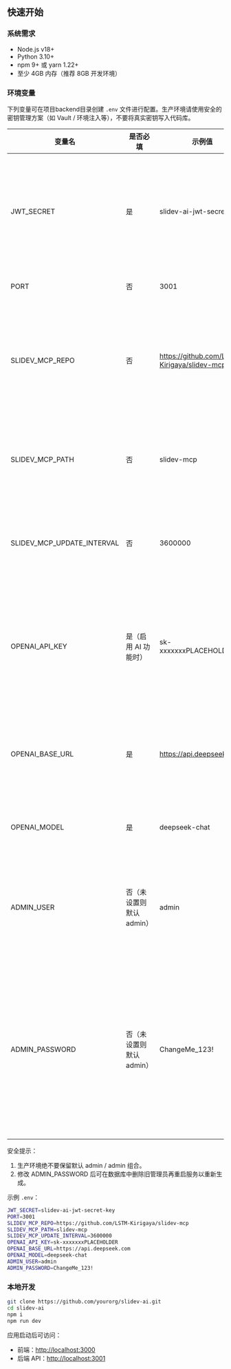## 快速开始

### 系统需求

- Node.js v18+
- Python 3.10+
- npm 9+ 或 yarn 1.22+
- 至少 4GB 内存（推荐 8GB 开发环境）

### 环境变量

下列变量可在项目backend目录创建 `.env` 文件进行配置。生产环境请使用安全的密钥管理方案（如 Vault / 环境注入等），不要将真实密钥写入代码库。

| 变量名 | 是否必填 | 示例值 | 说明 |
| ------ | -------- | ------ | ---- |
| JWT_SECRET | 是 | slidev-ai-jwt-secret-key | 用于签发/验证 JWT 的对称密钥，生产环境请使用足够复杂的随机字符串。 |
| PORT | 否 | 3001 | 后端服务监听端口。 |
| SLIDEV_MCP_REPO | 否 | https://github.com/LSTM-Kirigaya/slidev-mcp | MCP（模型能力插件）仓库地址，启动时若本地不存在会尝试克隆。 |
| SLIDEV_MCP_PATH | 否 | slidev-mcp | MCP 本地存放路径（相对项目根目录或绝对路径）。 |
| SLIDEV_MCP_UPDATE_INTERVAL | 否 | 3600000 | MCP 自动更新检查间隔，单位毫秒（示例为 1 小时）。 |
| OPENAI_API_KEY | 是（启用 AI 功能时） | sk-xxxxxxxPLACEHOLDER | OpenAI 兼容接口的 API Key。请使用你自己的密钥，不要提交到版本库。 |
| OPENAI_BASE_URL | 是 | https://api.deepseek.com | OpenAI 兼容接口的 Base URL，可替换为自建或代理地址。 |
| OPENAI_MODEL | 是 | deepseek-chat | 使用的模型名称，可按需要调整。 |
| ADMIN_USER | 否（未设置则默认 admin） | admin | 系统初始化时创建的管理员用户名。首次部署请修改为自定义值。 |
| ADMIN_PASSWORD | 否（未设置则默认 admin） | ChangeMe_123! | 系统初始化时管理员账户的明文密码（启动时会被哈希后存库）。强烈建议在生产中显式设置为高强度随机密码。 |

安全提示：
1. 生产环境绝不要保留默认 admin / admin 组合。
2. 修改 ADMIN_PASSWORD 后可在数据库中删除旧管理员再重启服务以重新生成。


示例 `.env`：

```bash
JWT_SECRET=slidev-ai-jwt-secret-key
PORT=3001
SLIDEV_MCP_REPO=https://github.com/LSTM-Kirigaya/slidev-mcp
SLIDEV_MCP_PATH=slidev-mcp
SLIDEV_MCP_UPDATE_INTERVAL=3600000
OPENAI_API_KEY=sk-xxxxxxxPLACEHOLDER
OPENAI_BASE_URL=https://api.deepseek.com
OPENAI_MODEL=deepseek-chat
ADMIN_USER=admin
ADMIN_PASSWORD=ChangeMe_123!
```

### 本地开发

```bash
git clone https://github.com/yourorg/slidev-ai.git
cd slidev-ai
npm i
npm run dev
```

应用启动后可访问：

* 前端：[http://localhost:3000](http://localhost:3000)
* 后端 API：[http://localhost:3001](http://localhost:3001)
